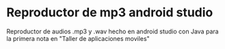 # Reproductor de mp3 android studio

Reproductor de audios .mp3 y .wav hecho en android studio con Java para la primera nota  en "Taller de aplicaciones moviles"
